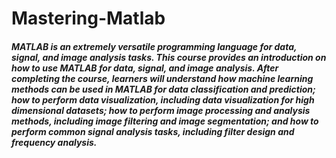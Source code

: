 # Mastering-Matlab
##### MATLAB is an extremely versatile programming language for data, signal, and image analysis tasks. This course provides an introduction on how to use MATLAB for data, signal, and image analysis. After completing the course, learners will understand how machine learning methods can be used in MATLAB for data classification and prediction; how to perform data visualization, including data visualization for high dimensional datasets; how to perform image processing and analysis methods, including image filtering and image segmentation; and how to perform common signal analysis tasks, including filter design and frequency analysis.
